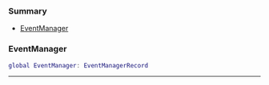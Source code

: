 ### Summary
* [EventManager](#eventmanager)

### EventManager

```lua
global EventManager: EventManagerRecord
```



---
